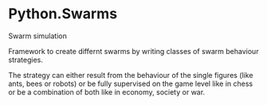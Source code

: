 # Python.Swarms
Swarm simulation

Framework to create differnt swarms by writing classes of swarm behaviour strategies.

The strategy can either result from the behaviour of the single figures (like ants, bees or robots) 
or be fully supervised on the game level like in chess or be a combination of both like in economy, society or war.


